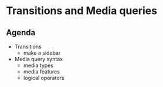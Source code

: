 # Transitions and Media queries

## Agenda

* Transitions
  * make a sidebar
* Media query syntax
  * media types
  * media features
  * logical operators
